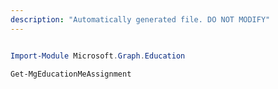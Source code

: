 ```yaml
---
description: "Automatically generated file. DO NOT MODIFY"
---
```


```powershell

Import-Module Microsoft.Graph.Education

Get-MgEducationMeAssignment

```